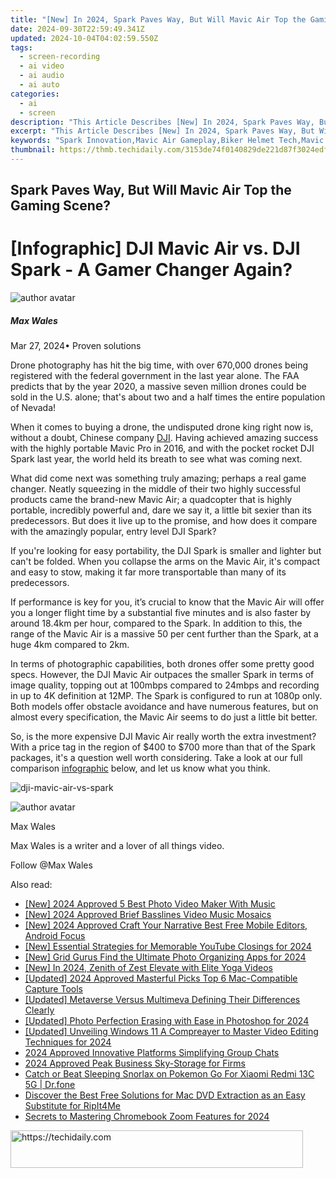 ```yaml
---
title: "[New] In 2024, Spark Paves Way, But Will Mavic Air Top the Gaming Scene?"
date: 2024-09-30T22:59:49.341Z
updated: 2024-10-04T04:02:59.550Z
tags: 
  - screen-recording
  - ai video
  - ai audio
  - ai auto
categories: 
  - ai
  - screen
description: "This Article Describes [New] In 2024, Spark Paves Way, But Will Mavic Air Top the Gaming Scene?"
excerpt: "This Article Describes [New] In 2024, Spark Paves Way, But Will Mavic Air Top the Gaming Scene?"
keywords: "Spark Innovation,Mavic Air Gameplay,Biker Helmet Tech,Mavic Air Competition,Cycling AI Gaming,Paving Future Gear,Air Race Titans"
thumbnail: https://thmb.techidaily.com/3153de74f0140829de221d87f3024edf0be402597c10c002cec7499f13b2deb2.jpg
---
```


## Spark Paves Way, But Will Mavic Air Top the Gaming Scene?

# \[Infographic\] DJI Mavic Air vs. DJI Spark - A Gamer Changer Again?

![author avatar](https://images.wondershare.com/filmora/article-images/max-wales-author.jpg)

##### Max Wales

 Mar 27, 2024• Proven solutions

Drone photography has hit the big time, with over 670,000 drones being registered with the federal government in the last year alone. The FAA predicts that by the year 2020, a massive seven million drones could be sold in the U.S. alone; that's about two and a half times the entire population of Nevada!

When it comes to buying a drone, the undisputed drone king right now is, without a doubt, Chinese company [DJI](https://www.dji.com/). Having achieved amazing success with the highly portable Mavic Pro in 2016, and with the pocket rocket DJI Spark last year, the world held its breath to see what was coming next.

What did come next was something truly amazing; perhaps a real game changer. Neatly squeezing in the middle of their two highly successful products came the brand-new Mavic Air; a quadcopter that is highly portable, incredibly powerful and, dare we say it, a little bit sexier than its predecessors. But does it live up to the promise, and how does it compare with the amazingly popular, entry level DJI Spark?

If you're looking for easy portability, the DJI Spark is smaller and lighter but can't be folded. When you collapse the arms on the Mavic Air, it's compact and easy to stow, making it far more transportable than many of its predecessors.

If performance is key for you, it’s crucial to know that the Mavic Air will offer you a longer flight time by a substantial five minutes and is also faster by around 18.4km per hour, compared to the Spark. In addition to this, the range of the Mavic Air is a massive 50 per cent further than the Spark, at a huge 4km compared to 2km.

In terms of photographic capabilities, both drones offer some pretty good specs. However, the DJI Mavic Air outpaces the smaller Spark in terms of image quality, topping out at 100mbps compared to 24mbps and recording in up to 4K definition at 12MP. The Spark is configured to run at 1080p only. Both models offer obstacle avoidance and have numerous features, but on almost every specification, the Mavic Air seems to do just a little bit better.

So, is the more expensive DJI Mavic Air really worth the extra investment? With a price tag in the region of $400 to $700 more than that of the Spark packages, it's a question well worth considering. Take a look at our full comparison [infographic](https://tools.techidaily.com/wondershare/filmora/download/) below, and let us know what you think.

![dji-mavic-air-vs-spark](https://images.wondershare.com/filmora/article-images/dji-mavic-air-vs-spark.jpeg)

![author avatar](https://images.wondershare.com/filmora/article-images/max-wales-author.jpg)

Max Wales

Max Wales is a writer and a lover of all things video.

Follow @Max Wales


<ins class="adsbygoogle"
     style="display:block"
     data-ad-format="autorelaxed"
     data-ad-client="ca-pub-7571918770474297"
     data-ad-slot="1223367746"></ins>



<ins class="adsbygoogle"
     style="display:block"
     data-ad-client="ca-pub-7571918770474297"
     data-ad-slot="8358498916"
     data-ad-format="auto"
     data-full-width-responsive="true"></ins>


<span class="atpl-alsoreadstyle">Also read:</span>
<div><ul>
<li><a href="https://fox-info.techidaily.com/new-2024-approved-5-best-photo-video-maker-with-music/"><u>[New] 2024 Approved 5 Best Photo Video Maker With Music</u></a></li>
<li><a href="https://facebook-video-footage.techidaily.com/new-2024-approved-brief-basslines-video-music-mosaics/"><u>[New] 2024 Approved Brief Basslines Video Music Mosaics</u></a></li>
<li><a href="https://facebook-record-videos.techidaily.com/new-2024-approved-craft-your-narrative-best-free-mobile-editors-android-focus/"><u>[New] 2024 Approved Craft Your Narrative Best Free Mobile Editors, Android Focus</u></a></li>
<li><a href="https://youtube-webster.techidaily.com/ssential-strategies-for-memorable-youtube-closings-for-2024/"><u>[New] Essential Strategies for Memorable YouTube Closings for 2024</u></a></li>
<li><a href="https://fox-info.techidaily.com/new-grid-gurus-find-the-ultimate-photo-organizing-apps-for-2024/"><u>[New] Grid Gurus Find the Ultimate Photo Organizing Apps for 2024</u></a></li>
<li><a href="https://youtube-lab.techidaily.com/n-2024-zenith-of-zest-elevate-with-elite-yoga-videos/"><u>[New] In 2024, Zenith of Zest Elevate with Elite Yoga Videos</u></a></li>
<li><a href="https://screen-capture.techidaily.com/updated-2024-approved-masterful-picks-top-6-mac-compatible-capture-tools/"><u>[Updated] 2024 Approved Masterful Picks Top 6 Mac-Compatible Capture Tools</u></a></li>
<li><a href="https://fox-info.techidaily.com/updated-metaverse-versus-multimeva-defining-their-differences-clearly/"><u>[Updated] Metaverse Versus Multimeva Defining Their Differences Clearly</u></a></li>
<li><a href="https://fox-info.techidaily.com/updated-photo-perfection-erasing-with-ease-in-photoshop-for-2024/"><u>[Updated] Photo Perfection Erasing with Ease in Photoshop for 2024</u></a></li>
<li><a href="https://fox-info.techidaily.com/updated-unveiling-windows-11-a-compreayer-to-master-video-editing-techniques-for-2024/"><u>[Updated] Unveiling Windows 11 A Compreayer to Master Video Editing Techniques for 2024</u></a></li>
<li><a href="https://remote-screen-capture.techidaily.com/2024-approved-innovative-platforms-simplifying-group-chats/"><u>2024 Approved Innovative Platforms Simplifying Group Chats</u></a></li>
<li><a href="https://fox-boxes.techidaily.com/2024-approved-peak-business-sky-storage-for-firms/"><u>2024 Approved Peak Business Sky-Storage for Firms</u></a></li>
<li><a href="https://android-pokemon-go.techidaily.com/catch-or-beat-sleeping-snorlax-on-pokemon-go-for-xiaomi-redmi-13c-5g-drfone-by-drfone-virtual-android/"><u>Catch or Beat Sleeping Snorlax on Pokemon Go For Xiaomi Redmi 13C 5G | Dr.fone</u></a></li>
<li><a href="https://discover-docs.techidaily.com/discover-the-best-free-solutions-for-mac-dvd-extraction-as-an-easy-substitute-for-ripit4me/"><u>Discover the Best Free Solutions for Mac DVD Extraction as an Easy Substitute for RipIt4Me</u></a></li>
<li><a href="https://fox-info.techidaily.com/secrets-to-mastering-chromebook-zoom-features-for-2024/"><u>Secrets to Mastering Chromebook Zoom Features for 2024</u></a></li>
</ul></div>

<!-- affiliate ads begin -->
<a href="https://bluettius.sjv.io/c/5597632/2139114/17108" target="_top" id="2139114">
  <img src="//a.impactradius-go.com/display-ad/17108-2139114" border="0" alt="https://techidaily.com" width="468" height="60"/>
</a>
<img height="0" width="0" src="https://bluettius.sjv.io/i/5597632/2139114/17108" style="position:absolute;visibility:hidden;" border="0" />
<!-- affiliate ads end -->


